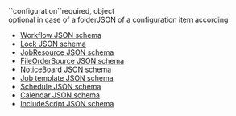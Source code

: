 <tr><td>``configuration``</td><td>required, object<br/>optional in case of a folder</td><td>JSON of a configuration item according
<ul>
	<li><a href="../../../../inventory/schemas/workflow/workflow-schema.json" target="workflow">Workflow JSON schema</a></li>
	<li><a href="../../../../inventory/schemas/lock/lock-schema.json" target="jobclass">Lock JSON schema</a></li>
	<li><a href="../../../../inventory/schemas/jobresource/jobResource-schema.json" target="jobresource">JobResource JSON schema</a></li>
	<li><a href="../../../../inventory/schemas/fileordersource/fileOrderSource-schema.json" target="fileordersource">FileOrderSource JSON schema</a></li>
	<li><a href="../../../../inventory/schemas/board/board-schema.json" target="board">NoticeBoard JSON schema</a></li>
	<li><a href="../../../../inventory/schemas/jobTemplate/jobTemplate-schema.json" target="jobtemplate">Job template JSON schema</a></li>
	<li><a href="../../../../inventory/schemas/schedule/schedule-schema.json" target="order">Schedule JSON schema</a></li>
	<li><a href="../../../../inventory/schemas/calendar/calendar-schema.json" target="calendar">Calendar JSON schema</a></li>
	<li><a href="../../../../inventory/schemas/script/script-schema.json" target="script">IncludeScript JSON schema</a></li>
</ul>
</td><td></td><td></td></tr>
